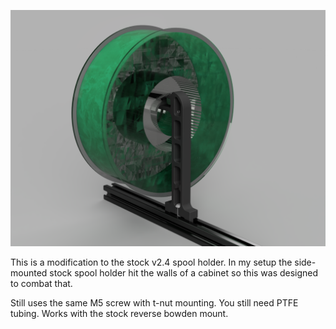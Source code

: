 ![Picture](./sh.png)

This is a modification to the stock v2.4 spool holder. In my setup the side-mounted stock spool holder hit the walls of a cabinet so this was designed to combat that.

Still uses the same M5 screw with t-nut mounting. You still need PTFE tubing. Works with the stock reverse bowden mount.

